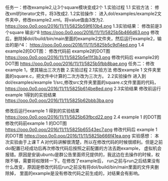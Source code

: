 任务一：修改example2,让3个square模块变成2个
1.实验过程
1.1 实验方法：
修改xml的iterator文件，将3改成2.
1.2实验操作：
进入dol/examples/example2文件夹中，修改example2.xml。将value值由3改为2.
  https://ooo.0o0.ooo/2016/11/11/5825b59f610b4.png
1.3实验结果：
修改前是3个square 输出i^8
  https://ooo.0o0.ooo/2016/11/11/5825b5b466d63.png
修改后，删除掉dol/build/bin/main里面的example2文件夹，然后运行example2，输出的是i^4：
  https://ooo.0o0.ooo/2016/11/11/5825b5c9d14ed.png
1.4 example2的DOT图：
修改代码前 example2的DOT图
  https://ooo.0o0.ooo/2016/11/11/5825b5e11f3b3.png
修改代码后 example2的DOT图
  https://ooo.0o0.ooo/2016/11/11/5825b5fbb8bae.png
任务二：修改example 1，使其输出三次方数
2.实验过程
2.1实验方法
修改example 1 文件夹里面的square.c，把文件中计算的二次方改为三次方。
2.2实验操作
进入到dol/examples/example 1/src,修改src文件夹里面的square.c文件里面的代码，
  https://ooo.0o0.ooo/2016/11/11/5825b614be8ed.png
2.3实验结果
修改前运行example 1得到的实验结果
  https://ooo.0o0.ooo/2016/11/11/5825b62bbb3ba.png

修改后运行example 1 得到的实验结果
  https://ooo.0o0.ooo/2016/11/11/5825b63fbcd22.png
2.4 example 1 的DOT图
修改代码前example 1 的DOT图
  https://ooo.0o0.ooo/2016/11/11/5825b65543ec7.png
修改代码后 example 1 的DOT图
  https://ooo.0o0.ooo/2016/11/11/5825b666f41ea.png
实验感想：
本次实验由于上课ＴＡ对代码讲解很清楚，所以在修改代码的时候很顺利。但是之前dol配置已经成功后再次修改代码后按照之前配置的方法去跑example，
虚拟机会报错。原因是安装ubuntu是群公告里面师兄提供的，我这边在去操作的时候，权限不够，需要将权限转一下。在修改了example后，
run之前与run之后结果没有什么改变，原因是修改代码后run之前没有将dol/build/bin/main里面的文件夹删除掉，
里面的example是没有修改代码之前生成的，对结果会有影响。

